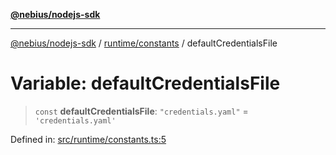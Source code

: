 [**@nebius/nodejs-sdk**](../../../README.md)

---

[@nebius/nodejs-sdk](../../../README.md) / [runtime/constants](../README.md) / defaultCredentialsFile

# Variable: defaultCredentialsFile

> `const` **defaultCredentialsFile**: `"credentials.yaml"` = `'credentials.yaml'`

Defined in: [src/runtime/constants.ts:5](https://github.com/nebius/nodejs-sdk/blob/b305f8e478cb0251c26d73900b264b3bd9a5cc58/src/runtime/constants.ts#L5)
